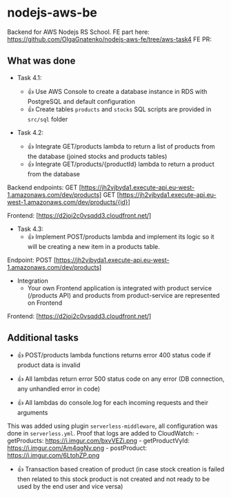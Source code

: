 # nodejs-aws-be

Backend for AWS Nodejs RS School.
FE part here: https://github.com/OlgaGnatenko/nodejs-aws-fe/tree/aws-task4
FE PR: 

## What was done 
- Task 4.1: 
    - :thumbsup: Use AWS Console to create a database instance in RDS with PostgreSQL and default configuration
    - :thumbsup: Create tables `products` and `stocks`
SQL scripts are provided in `src/sql` folder 

- Task 4.2:
    - :thumbsup: Integrate GET/products lambda to return a list of products from the database (joined stocks and products tables)
    - :thumbsup: Integrate GET/products/{productId} lambda to return a product from the database

Backend endpoints:
GET [https://jh2vjbyda1.execute-api.eu-west-1.amazonaws.com/dev/products]
GET [https://jh2vjbyda1.execute-api.eu-west-1.amazonaws.com/dev/products/{id}]

Frontend:
[https://d2joi2c0vsqdd3.cloudfront.net/]

- Task 4.3: 
    - :thumbsup: Implement POST/products lambda and implement its logic so it will be creating a new item in a products table.

Endpoint:
POST [https://jh2vjbyda1.execute-api.eu-west-1.amazonaws.com/dev/products]

- Integration
    - Your own Frontend application is integrated with product service (/products API) and products from product-service are represented on Frontend

Frontend:
[https://d2joi2c0vsqdd3.cloudfront.net/]

## Additional tasks
- :thumbsup: POST/products lambda functions returns error 400 status code if product data is invalid

- :thumbsup: All lambdas return error 500 status code on any error (DB connection, any unhandled error in code)

- :thumbsup: All lambdas do console.log for each incoming requests and their arguments

This was added using plugin `serverless-middleware`, all configuration was done in `serverless.yml`.
Proof that logs are added to CloudWatch: 
    - getProducts: https://i.imgur.com/bxvVEZi.png
    - getProductVyId: https://i.imgur.com/Am4qgNv.png
    - postProduct: https://i.imgur.com/6LtohZP.png 

- :thumbsup: Transaction based creation of product (in case stock creation is failed then related to this stock product is not created and not ready to be used by the end user and vice versa)


